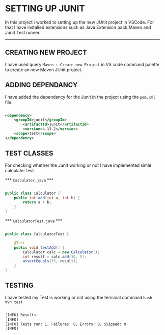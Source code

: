 # SETTING UP JUNIT

In this project i worked to setting up the new JUnit project in VSCode. For that I have installed extensions such as Java Extension pack,Maven and Junit Test runner.

-----------------------------

## CREATING NEW PROJECT

I have used query ``` Maven : Create new Project ``` in VS code command palette to create an new Maven JUnit project.

## ADDING DEPENDANCY

I have added the dependancy for the Junit in the project using the ```pom.xml``` file.

``` xml

<dependency>
    <groupId>junit</groupId>
        <artifactId>junit</artifactId>
        <version>4.13.2</version>
    <scope>test</scope>
</dependency>

```

## TEST CLASSES

For checking whether the Junit working or not I have implemented simle calculater test.

*** ``` Calculator.java ``` ***

``` java

public class Calculator {
    public int add(int a, int b) {
        return a + b;
    }
}

```
*** ``` CalculatorTest.java ``` ***

``` java

public class CalculatorTest {

    @Test
    public void testAdd() {
        Calculator calc = new Calculator();
        int result = calc.add(10, 5);
        assertEquals(15, result);
    }
}

```

## TESTING

I have tested my Test is working or not using the terminal command
            ``` bash
                mvn test
            ```

``` bash

[INFO] Results:
[INFO]
[INFO] Tests run: 1, Failures: 0, Errors: 0, Skipped: 0
[INFO]

```